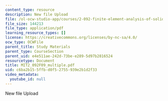```yaml
---
content_type: resource
description: New file Upload
file: /ol-ocw-studio-app/courses/2-092-finite-element-analysis-of-solids-and-fluids-i-fall-2009/c6ba2b155ffbd0f52755939e2b1d2f33_MIT2_092F09_multiple.pdf
file_size: 144213
file_type: application/pdf
learning_resource_types: []
license: https://creativecommons.org/licenses/by-nc-sa/4.0/
ocw_type: OCWFile
parent_title: Study Materials
parent_type: CourseSection
parent_uid: e4e511ae-242d-73be-e289-5d97b2816524
resourcetype: Document
title: MIT2_092F09_multiple.pdf
uid: c6ba2b15-5ffb-d0f5-2755-939e2b1d2f33
video_metadata:
  youtube_id: null
---
```

New file Upload
